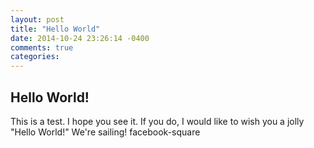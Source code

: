 ```yaml
---
layout: post
title: "Hello World"
date: 2014-10-24 23:26:14 -0400
comments: true
categories: 
---
```

## Hello World!
This is a test. I hope you see it. If you do, I would like to wish you a jolly "Hello World!" We're sailing!
<i class="fa facebook-square"></i> facebook-square

